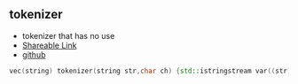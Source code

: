 
## tokenizer

- tokenizer that has no use
- [Shareable Link](https://thesobersobber.github.io/CP-Snippets/tokenizer)
- [github](https://github.com/theSoberSobber/CP-Snippets/blob/main/snippets.json#L1169)

```cpp
vec(string) tokenizer(string str,char ch) {std::istringstream var((str)); vec(string) v; string t; while(getline((var), t, (ch))) {v.pb(t);} return v;}
```
